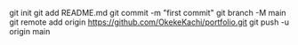 git init
git add README.md
git commit -m "first commit"
git branch -M main
git remote add origin https://github.com/OkekeKachi/portfolio.git
git push -u origin main